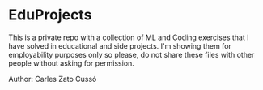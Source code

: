 # EduProjects
This is a private repo with a collection of ML and Coding exercises that I have solved in educational and side projects. I'm showing them for employability purposes only so please, do not share these files with other people without asking for permission.

Author: Carles Zato Cussó
